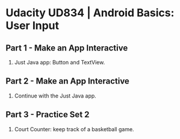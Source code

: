 # Udacity UD834 | Android Basics: User Input

## Part 1 - Make an App Interactive

 1) Just Java app: Button and TextView.

 ## Part 2 - Make an App Interactive

 1) Continue with the Just Java app.

 ## Part 3 - Practice Set 2

 1) Court Counter: keep track of a basketball game.